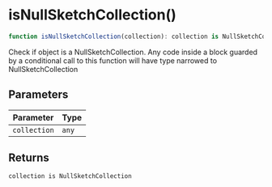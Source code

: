 # isNullSketchCollection()

```ts
function isNullSketchCollection(collection): collection is NullSketchCollection
```

Check if object is a NullSketchCollection.  Any code inside a block guarded by a conditional call to this function will have type narrowed to NullSketchCollection

## Parameters

| Parameter | Type |
| ------ | ------ |
| `collection` | `any` |

## Returns

`collection is NullSketchCollection`
